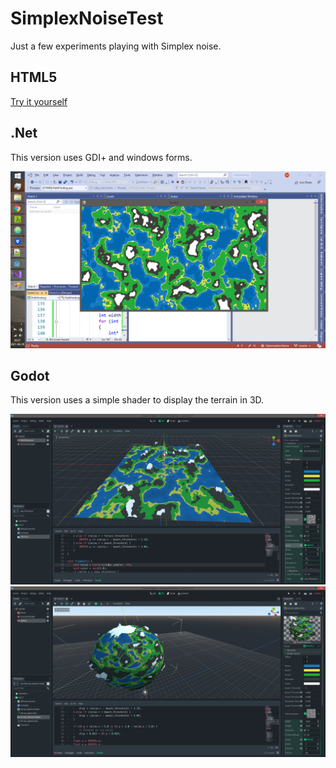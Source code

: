 # SimplexNoiseTest

Just a few experiments playing with Simplex noise.

## HTML5

[Try it yourself](https://richom.github.io/SimplexNoiseTest/html5/)

## .Net

This version uses GDI+ and windows forms.

![dotnet](/imgs/simplex_noise_dotnet.png)

## Godot

This version uses a simple shader to display the terrain in 3D.

![godot](/imgs/simplex_noise_godot.png)
![godot](/imgs/simplex_noise_godot2.png)

